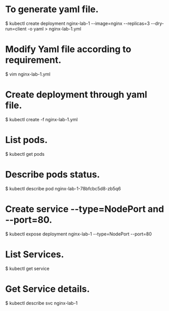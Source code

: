 # To generate yaml file.
$ kubectl create deployment nginx-lab-1 --image=nginx --replicas=3 --dry-run=client -o yaml > nginx-lab-1.yml

# Modify Yaml file according to requirement.
$ vim nginx-lab-1.yml

# Create deployment through yaml file.
$ kubectl create -f nginx-lab-1.yml

# List pods.
$ kubectl get pods

# Describe pods status.
$ kubectl describe pod nginx-lab-1-78bfcbc5d8-zb5q6

# Create service --type=NodePort and --port=80.
$ kubectl expose deployment nginx-lab-1 --type=NodePort --port=80

# List Services.
$ kubectl get service

# Get Service details.
$ kubectl describe svc nginx-lab-1
